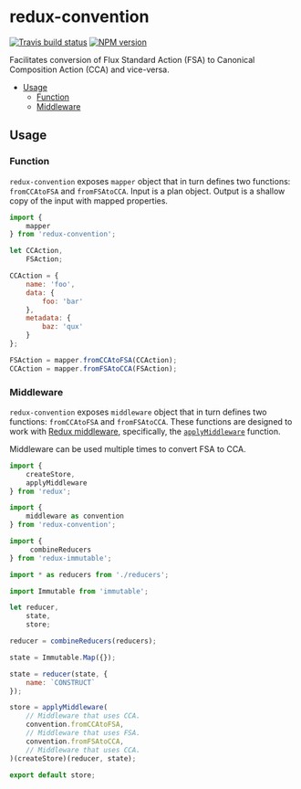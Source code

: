 # redux-convention

[![Travis build status](http://img.shields.io/travis/gajus/redux-convention/master.svg?style=flat-square)](https://travis-ci.org/gajus/redux-convention)
[![NPM version](http://img.shields.io/npm/v/redux-convention.svg?style=flat-square)](https://www.npmjs.org/package/redux-convention)

Facilitates conversion of Flux Standard Action (FSA) to Canonical Composition Action (CCA) and vice-versa.

* [Usage](#usage)
    * [Function](#function)
    * [Middleware](#middleware)

## Usage

### Function

`redux-convention` exposes `mapper` object that in turn defines two functions: `fromCCAtoFSA` and `fromFSAtoCCA`. Input is a plan object. Output is a shallow copy of the input with mapped properties.

```js
import {
    mapper
} from 'redux-convention';

let CCAction,
    FSAction;

CCAction = {
    name: 'foo',
    data: {
        foo: 'bar'
    },
    metadata: {
        baz: 'qux'
    }
};

FSAction = mapper.fromCCAtoFSA(CCAction);
CCAction = mapper.fromFSAtoCCA(FSAction);
```

### Middleware

`redux-convention` exposes `middleware` object that in turn defines two functions: `fromCCAtoFSA` and `fromFSAtoCCA`. These functions are designed to work with [Redux middleware](https://rackt.github.io/redux/docs/advanced/Middleware.html), specifically, the [`applyMiddleware`](https://rackt.github.io/redux/docs/api/applyMiddleware.html) function.

Middleware can be used multiple times to convert FSA to CCA.

```js
import {
    createStore,
    applyMiddleware
} from 'redux';

import {
    middleware as convention
} from 'redux-convention';

import {
     combineReducers
} from 'redux-immutable';

import * as reducers from './reducers';

import Immutable from 'immutable';

let reducer,
    state,
    store;

reducer = combineReducers(reducers);

state = Immutable.Map({});

state = reducer(state, {
    name: `CONSTRUCT`
});

store = applyMiddleware(
    // Middleware that uses CCA.
    convention.fromCCAtoFSA,
    // Middleware that uses FSA.
    convention.fromFSAtoCCA,
    // Middleware that uses CCA.
)(createStore)(reducer, state);

export default store;
```
